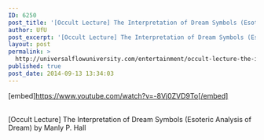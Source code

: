 ```yaml
---
ID: 6250
post_title: '[Occult Lecture] The Interpretation of Dream Symbols (Esoteric Analysis of Dream)'
author: UfU
post_excerpt: '[Occult Lecture] The Interpretation of Dream Symbols (Esoteric Analysis of Dream) by Manly P. Hall'
layout: post
permalink: >
  http://universalflowuniversity.com/entertainment/occult-lecture-the-interpretation-of-dream-symbols-esoteric-analysis-of-dream/
published: true
post_date: 2014-09-13 13:34:03
---
```

[embed]https://www.youtube.com/watch?v=-8Vj0ZVD9To[/embed]</br></br>
<p>[Occult Lecture] The Interpretation of Dream Symbols (Esoteric Analysis of Dream) by Manly P. Hall</p>